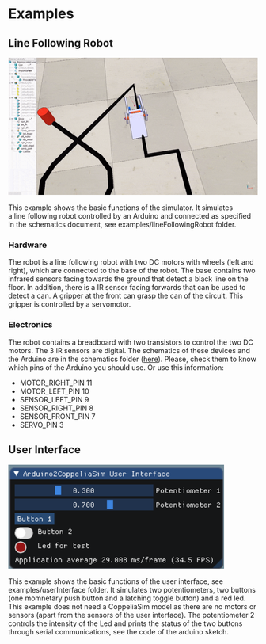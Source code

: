# Examples #

## Line Following Robot ##

![Line following robot demo](../videos/line_following_robot_sim.gif)

This example shows the basic functions of the simulator. It simulates  
a line following robot controlled by an Arduino and connected as specified in the schematics document, see examples/lineFollowingRobot folder. 

### Hardware ###

The robot is a line following robot with two DC motors with wheels (left and right), which are connected to the base of the robot. The base contains two infrared sensors facing towards the ground that detect a black line on the floor. In addition, there is a IR sensor facing forwards that can be used to detect a can. A gripper at the front can grasp the can of the circuit. This gripper is controlled by a servomotor.

### Electronics ###

The robot contains a breadboard with two transistors to control the two DC motors. The 3 IR sensors are digital. The schematics of these devices and the Arduino are in the schematics folder ([here](schematics/schematic_line_following_robot.pdf)). Please, check them to know which pins of the Arduino you should use. Or use this information:

* MOTOR_RIGHT_PIN 11
* MOTOR_LEFT_PIN 10
* SENSOR_LEFT_PIN 9
* SENSOR_RIGHT_PIN 8
* SENSOR_FRONT_PIN 7
* SERVO_PIN 3

## User Interface ##

![User Interface demo](images/user_interface.png)

This example shows the basic functions of the user interface, see examples/userInterface folder. It simulates two potentiometers, two buttons (one momnetary push button and a latching toggle button) and a red led. This example does not need a CoppeliaSim model as there are no motors or sensors (apart from the sensors of the user interface).
The potentiometer 2 controls the intensity of the Led and prints the status of the two buttons through serial communications, see the code of the arduino sketch. 

